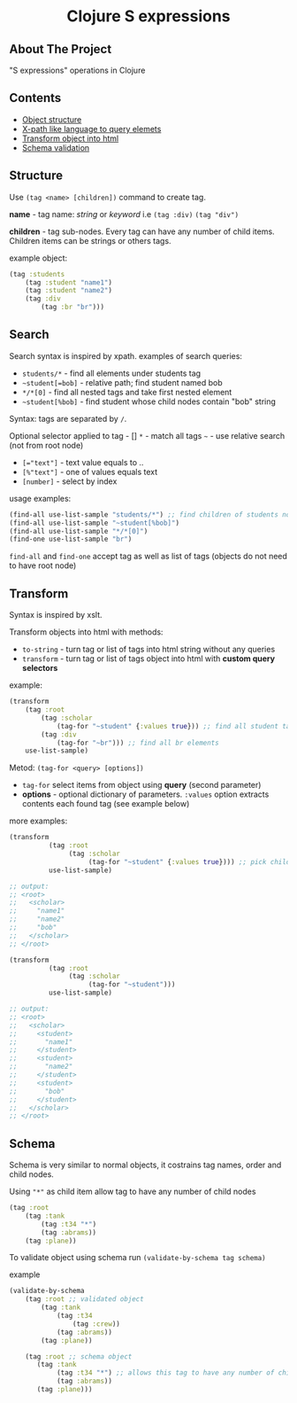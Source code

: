 <div align="center">
  <h1 align="center">
  Clojure S expressions
  </h1>
</div>

## About The Project
"S expressions" operations in Clojure

## Contents

- [Object structure](#structure)
- [X-path like language to query elemets](#search)
- [Transform object into html](#transform)
- [Schema validation](#schema)

## Structure

Use `(tag <name> [children])` command to create tag.

**name** - tag name: *string* or *keyword* i.e `(tag :div)` `(tag "div")`

**children** - tag sub-nodes. Every tag can have any number of child items. Children items can be strings or others tags.

example object:

``` clojure
(tag :students
    (tag :student "name1")
    (tag :student "name2") 
    (tag :div 
        (tag :br "br")))
```

## Search

Search syntax is inspired by xpath.
examples of search queries:

- `students/*` - find all elements under students tag
- `~student[=bob]` - relative path; find student named bob
- `*/*[0]` - find all nested tags and take first nested element
- `~student[%bob]` - find student whose child nodes contain "bob" string

Syntax: tags are separated by `/`. 

Optional selector applied to tag - []
`*` - match all tags
`~` - use relative search (not from root node)

- `[="text"]` - text value equals to ..
- `[%"text"]` - one of values equals text
- `[number]` - select by index

usage examples:

``` clojure
(find-all use-list-sample "students/*") ;; find children of students nodes
(find-all use-list-sample "~student[%bob]")
(find-all use-list-sample "*/*[0]")
(find-one use-list-sample "br")
```

`find-all` and `find-one` accept tag as well as list of tags (objects do not need to have root node)

## Transform

Syntax is inspired by xslt.

Transform objects into html with methods:

- `to-string` - turn tag or list of tags into html string without any queries
- `transform` - turn tag or list of tags object into html with **custom query selectors**

example:

``` clojure
(transform 
    (tag :root
        (tag :scholar
            (tag-for "~student" {:values true})) ;; find all student tags and take child elemetns
        (tag :div
            (tag-for "~br"))) ;; find all br elements
    use-list-sample)
```

Metod: `(tag-for <query> [options])`

- `tag-for` select items from object using **query** (second parameter)
- **options** - optional dictionary of parameters. `:values` option extracts contents each found tag (see example below)

more examples:

``` clojure
(transform
          (tag :root
               (tag :scholar
                    (tag-for "~student" {:values true}))) ;; pick child values
          use-list-sample)

;; output:
;; <root>
;;   <scholar>
;;     "name1"
;;     "name2"
;;     "bob"
;;   </scholar>
;; </root>

(transform
          (tag :root
               (tag :scholar
                    (tag-for "~student")))
          use-list-sample)

;; output:
;; <root>
;;   <scholar>
;;     <student>
;;       "name1"
;;     </student>
;;     <student>
;;       "name2"
;;     </student>
;;     <student>
;;       "bob"
;;     </student>
;;   </scholar>
;; </root>
```

## Schema

Schema is very similar to normal objects, it costrains tag names, order and child nodes.

Using `"*"` as child item allow tag to have any number of child nodes

``` clojure
(tag :root
    (tag :tank
        (tag :t34 "*")
        (tag :abrams))
    (tag :plane))
```

To validate object using schema run
`(validate-by-schema tag schema)`

example

``` clojure
(validate-by-schema 
    (tag :root ;; validated object 
        (tag :tank
            (tag :t34 
                (tag :crew))
            (tag :abrams))
        (tag :plane))

    (tag :root ;; schema object
       (tag :tank
            (tag :t34 "*") ;; allows this tag to have any number of child nodes
            (tag :abrams))
       (tag :plane)))
```
